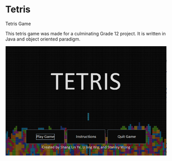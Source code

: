 # Tetris
Tetris Game

This tetris game was made for a culminating Grade 12 project. It is written in Java and object oriented paradigm.

![Alt text](/Tetris2/tetris_screenshots/tetris1.png "Main Menu")
